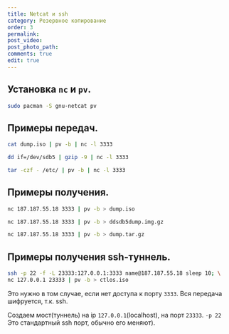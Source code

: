 ```yaml
---
title: Netcat и ssh
category: Резервное копирование
order: 3
permalink:
post_video: 
post_photo_path: 
comments: true
edit: true
---
```


## Установка `nc` и `pv`.

```bash
sudo pacman -S gnu-netcat pv
```

## Примеры передач.

```bash
cat dump.iso | pv -b | nc -l 3333

dd if=/dev/sdb5 | gzip -9 | nc -l 3333

tar -czf - /etc/ | pv -b | nc -l 3333
```

## Примеры получения.

```bash
nc 187.187.55.18 3333 | pv -b > dump.iso

nc 187.187.55.18 3333 | pv -b > ddsdb5dump.img.gz

nc 187.187.55.18 3333 | pv -b > dump.tar.gz
```

## Примеры получения ssh-туннель.

```bash
ssh -p 22 -f -L 23333:127.0.0.1:3333 name@187.187.55.18 sleep 10; \
nc 127.0.0.1 23333 | pv -b > ctlos.iso
```

Это нужно в том случае, если нет доступа к порту `3333`. Вся передача шифруется, т.к. ssh.

Создаем мост(туннель) на ip `127.0.0.1`(localhost), на порт `23333`. `-p 22` Это стандартный ssh порт, обычно его меняют). 